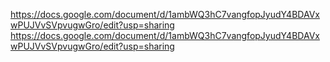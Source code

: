 https://docs.google.com/document/d/1ambWQ3hC7vangfopJyudY4BDAVxwPUJVvSVpvugwGro/edit?usp=sharing
https://docs.google.com/document/d/1ambWQ3hC7vangfopJyudY4BDAVxwPUJVvSVpvugwGro/edit?usp=sharing
